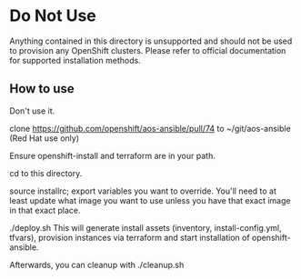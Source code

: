 # Do Not Use

Anything contained in this directory is unsupported and should not be used
to provision any OpenShift clusters.  Please refer to official documentation
for supported installation methods.

## How to use
Don't use it.

clone https://github.com/openshift/aos-ansible/pull/74 to ~/git/aos-ansible
(Red Hat use only)

Ensure openshift-install and terraform are in your path.

cd to this directory.

source installrc; export variables you want to override.  You'll need to at least
update what image you want to use unless you have that exact image in that exact
place.

./deploy.sh
This will generate install assets (inventory, install-config.yml, tfvars),
provision instances via terraform and start installation of
openshift-ansible.

Afterwards, you can cleanup with ./cleanup.sh
